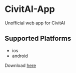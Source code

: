 # CivitAI-App
Unofficial web app for CivitAI

## Supported Platforms

- ios
- android

Download [here][median]

[median]: https://median.co/share/mrdzjw